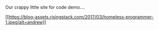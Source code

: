 Our crappy little site for code demo....

[[https://blog-assets.risingstack.com/2017/03/homeless-programmer-1.jpeg|alt=andrew]]
